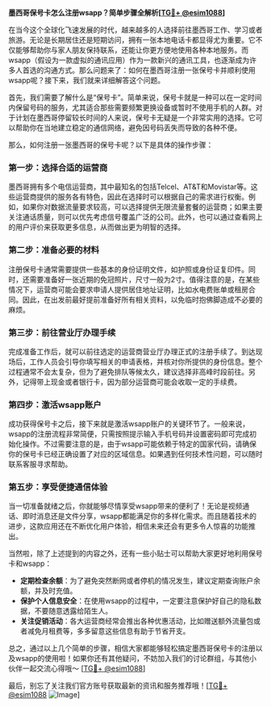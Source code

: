 **墨西哥保号卡怎么注册wsapp？简单步骤全解析[[TG💪+ @esim1088](https://t.me/s/esim1088)]**

在当今这个全球化飞速发展的时代，越来越多的人选择前往墨西哥工作、学习或者旅游。无论是长期居住还是短期访问，拥有一张本地电话卡都显得尤为重要。它不仅能够帮助你与家人朋友保持联系，还能让你更方便地使用各种本地服务。而wsapp（假设为一款虚拟的通讯应用）作为一款新兴的通讯工具，也逐渐成为许多人首选的沟通方式。那么问题来了：如何在墨西哥注册一张保号卡并顺利使用wsapp呢？接下来，我们就来详细解答这个问题。

首先，我们需要了解什么是“保号卡”。简单来说，保号卡就是一种可以在一定时间内保留号码的服务，尤其适合那些需要频繁更换设备或暂时不使用手机的人群。对于计划在墨西哥停留较长时间的人来说，保号卡无疑是一个非常实用的选择。它可以帮助你在当地建立稳定的通信网络，避免因号码丢失而导致的各种不便。

那么，如何注册一张墨西哥的保号卡呢？以下是具体的操作步骤：

### 第一步：选择合适的运营商

墨西哥拥有多个电信运营商，其中最知名的包括Telcel、AT&T和Movistar等。这些运营商提供的服务各有特色，因此在选择时可以根据自己的需求进行权衡。例如，如果你对数据流量要求较高，可以选择提供无限流量套餐的运营商；如果主要关注通话质量，则可以优先考虑信号覆盖广泛的公司。此外，也可以通过查看网上的用户评价来获取更多信息，从而做出更为明智的选择。

### 第二步：准备必要的材料

注册保号卡通常需要提供一些基本的身份证明文件，如护照或身份证复印件。同时，还需要准备好一张近期的免冠照片，尺寸一般为2寸。值得注意的是，在某些情况下，运营商可能会要求申请人提供居住地址证明，比如水电费账单或租房合同。因此，在出发前最好提前准备好所有相关资料，以免临时抱佛脚造成不必要的麻烦。

### 第三步：前往营业厅办理手续

完成准备工作后，就可以前往选定的运营商营业厅办理正式的注册手续了。到达现场后，工作人员会引导你填写相关的申请表格，并核对你所提供的身份信息。整个过程通常不会太复杂，但为了避免排队等候太久，建议选择非高峰时段前往。另外，记得带上现金或者银行卡，因为部分运营商可能会收取一定的手续费。

### 第四步：激活wsapp账户

成功获得保号卡之后，接下来就是激活wsapp账户的关键环节了。一般来说，wsapp的注册流程非常简便，只需按照提示输入手机号码并设置密码即可完成初始化操作。不过需要注意的是，由于wsapp可能依赖于特定的国家代码，请确保你的保号卡已经正确设置了对应的区域信息。如果遇到任何技术性问题，可以随时联系客服寻求帮助。

### 第五步：享受便捷通信体验

当一切准备就绪之后，你就能够尽情享受wsapp带来的便利了！无论是视频通话、即时消息还是文件分享，wsapp都能满足你的多样化需求。而且随着技术的进步，这款应用还在不断优化用户体验，相信未来还会有更多令人惊喜的功能推出。

当然啦，除了上述提到的内容之外，还有一些小贴士可以帮助大家更好地利用保号卡和wsapp：

- **定期检查余额**：为了避免突然断网或者停机的情况发生，建议定期查询账户余额，并及时充值。
- **保护个人信息安全**：在使用wsapp的过程中，一定要注意保护好自己的隐私数据，不要随意透露给陌生人。
- **关注促销活动**：各大运营商经常会推出各种优惠活动，比如赠送额外流量包或者减免月租费等，多多留意这些信息有助于节省开支。

总之，通过以上几个简单的步骤，相信大家都能够轻松搞定墨西哥保号卡的注册以及wsapp的使用啦！如果你还有其他疑问，不妨加入我们的讨论群组，与其他小伙伴一起交流心得哦～ [[TG💪+ @esim1088](https://t.me/s/esim1088)]

最后，别忘了关注我们官方账号获取最新的资讯和服务推荐哦！[[TG💪+ @esim1088](https://t.me/s/esim1088) ![Image](https://i.postimg.cc/4NQfJmqS/Snipaste-2025-05-13-00-14-12.png)]